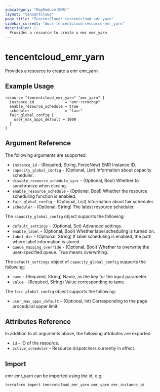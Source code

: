 ```yaml
---
subcategory: "MapReduce(EMR)"
layout: "tencentcloud"
page_title: "TencentCloud: tencentcloud_emr_yarn"
sidebar_current: "docs-tencentcloud-resource-emr_yarn"
description: |-
  Provides a resource to create a emr emr_yarn
---
```


# tencentcloud_emr_yarn

Provides a resource to create a emr emr_yarn

## Example Usage

```hcl
resource "tencentcloud_emr_yarn" "emr_yarn" {
  instance_id              = "emr-rzrochgp"
  enable_resource_schedule = true
  scheduler                = "fair"
  fair_global_config {
    user_max_apps_default = 1000
  }
}
```

## Argument Reference

The following arguments are supported:

* `instance_id` - (Required, String, ForceNew) EMR Instance ID.
* `capacity_global_config` - (Optional, List) Information about capacity scheduler.
* `disable_resource_schedule_sync` - (Optional, Bool) Whether to synchronize when closing.
* `enable_resource_schedule` - (Optional, Bool) Whether the resource scheduling function is enabled.
* `fair_global_config` - (Optional, List) Information about fair scheduler.
* `scheduler` - (Optional, String) The latest resource scheduler.

The `capacity_global_config` object supports the following:

* `default_settings` - (Optional, Set) Advanced settings.
* `enable_label` - (Optional, Bool) Whether label scheduling is turned on.
* `label_dir` - (Optional, String) If label scheduling is enabled, the path where label information is stored.
* `queue_mapping_override` - (Optional, Bool) Whether to overwrite the user-specified queue. True means overwriting.

The `default_settings` object of `capacity_global_config` supports the following:

* `name` - (Required, String) Name, as the key for the input parameter.
* `value` - (Required, String) Value corresponding to tame.

The `fair_global_config` object supports the following:

* `user_max_apps_default` - (Optional, Int) Corresponding to the page procedural upper limit.

## Attributes Reference

In addition to all arguments above, the following attributes are exported:

* `id` - ID of the resource.
* `active_scheduler` - Resource dispatchers currently in effect.



## Import

emr emr_yarn can be imported using the id, e.g.

```
terraform import tencentcloud_emr_yarn.emr_yarn emr_instance_id
```

